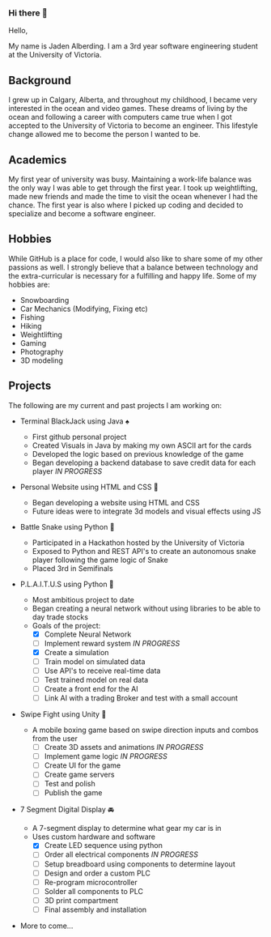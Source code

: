 ### Hi there 👋
Hello, 

My name is Jaden Alberding. I am a 3rd year software engineering student at the University of Victoria.

## Background

I grew up in Calgary, Alberta, and throughout my childhood, I became very interested in the ocean and video games. These dreams of living by the ocean and following a career with computers came true when I got accepted to the University of Victoria to become an engineer. This lifestyle change allowed me to become the person I wanted to be. 

## Academics

My first year of university was busy. Maintaining a work-life balance was the only way I was able to get through the first year. I took up weightlifting, made new friends and made the time to visit the ocean whenever I had the chance. The first year is also where I picked up coding and decided to specialize and become a software engineer.

## Hobbies

While GitHub is a place for code, I would also like to share some of my other passions as well. I strongly believe that a balance between technology and the extra-curricular is necessary for a fulfilling and happy life. Some of my hobbies are:

- Snowboarding
- Car Mechanics (Modifying, Fixing etc)
- Fishing
- Hiking
- Weightlifting
- Gaming
- Photography
- 3D modeling

## Projects

The following are my current and past projects I am working on:

- Terminal BlackJack using Java :spades:
  - First github personal project
  - Created Visuals in Java by making my own ASCII art for the cards
  - Developed the logic based on previous knowledge of the game
  - Began developing a backend database to save credit data for each player _IN PROGRESS_

- Personal Website using HTML and CSS :open_file_folder: 
  - Began developing a website using HTML and CSS
  - Future ideas were to integrate 3d models and visual effects using JS

- Battle Snake using Python :snake:
  - Participated in a Hackathon hosted by the University of Victoria
  - Exposed to Python and REST API's to create an autonomous snake player following the game logic of Snake
  - Placed 3rd in Semifinals 

- P.L.A.I.T.U.S using Python :robot:
  - Most ambitious project to date
  - Began creating a neural network without using libraries to be able to day trade stocks
  - Goals of the project:
    - [X] Complete Neural Network
    - [ ] Implement reward system _IN PROGRESS_
    - [X] Create a simulation
    - [ ] Train model on simulated data
    - [ ] Use API's to receive real-time data
    - [ ] Test trained model on real data
    - [ ] Create a front end for the AI
    - [ ] Link AI with a trading Broker and test with a small account

- Swipe Fight using Unity :boxing_glove:
  - A mobile boxing game based on swipe direction inputs and combos from the user
    - [ ] Create 3D assets and animations  _IN PROGRESS_
    - [ ] Implement game logic  _IN PROGRESS_
    - [ ] Create UI for the game
    - [ ] Create game servers 
    - [ ] Test and polish
    - [ ] Publish the game 

- 7 Segment Digital Display :oncoming_automobile:
  - A 7-segment display to determine what gear my car is in
  - Uses custom hardware and software
    - [X] Create LED sequence using python
    - [ ] Order all electrical components _IN PROGRESS_
    - [ ] Setup breadboard using components to determine layout
    - [ ] Design and order a custom PLC 
    - [ ] Re-program microcontroller
    - [ ] Solder all components to PLC
    - [ ] 3D print compartment
    - [ ] Final assembly and installation

- More to come...


